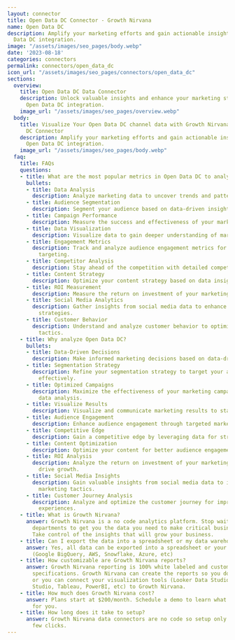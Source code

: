 ```yaml
---
layout: connector
title: Open Data DC Connector - Growth Nirvana
name: Open Data DC
description: Amplify your marketing efforts and gain actionable insights from Open
  Data DC integration.
image: "/assets/images/seo_pages/body.webp"
date: '2023-08-18'
categories: connectors
permalink: connectors/open_data_dc
icon_url: "/assets/images/seo_pages/connectors/open_data_dc"
sections:
  overview:
    title: Open Data DC Data Connector
    description: Unlock valuable insights and enhance your marketing strategies with
      Open Data DC integration.
    image_url: "/assets/images/seo_pages/overview.webp"
  body:
    title: Visualize Your Open Data DC channel data with Growth Nirvana's Open Data
      DC Connector
    description: Amplify your marketing efforts and gain actionable insights from
      Open Data DC integration.
    image_url: "/assets/images/seo_pages/body.webp"
  faq:
    title: FAQs
    questions:
    - title: What are the most popular metrics in Open Data DC to analyze?
      bullets:
      - title: Data Analysis
        description: Analyze marketing data to uncover trends and patterns.
      - title: Audience Segmentation
        description: Segment your audience based on data-driven insights.
      - title: Campaign Performance
        description: Measure the success and effectiveness of your marketing campaigns.
      - title: Data Visualization
        description: Visualize data to gain deeper understanding of marketing performance.
      - title: Engagement Metrics
        description: Track and analyze audience engagement metrics for better campaign
          targeting.
      - title: Competitor Analysis
        description: Stay ahead of the competition with detailed competitor analysis.
      - title: Content Strategy
        description: Optimize your content strategy based on data insights.
      - title: ROI Measurement
        description: Measure the return on investment of your marketing efforts.
      - title: Social Media Analytics
        description: Gather insights from social media data to enhance your marketing
          strategies.
      - title: Customer Behavior
        description: Understand and analyze customer behavior to optimize marketing
          tactics.
    - title: Why analyze Open Data DC?
      bullets:
      - title: Data-Driven Decisions
        description: Make informed marketing decisions based on data-driven insights.
      - title: Segmentation Strategy
        description: Refine your segmentation strategy to target your audience more
          effectively.
      - title: Optimized Campaigns
        description: Maximize the effectiveness of your marketing campaigns through
          data analysis.
      - title: Visualize Results
        description: Visualize and communicate marketing results to stakeholders.
      - title: Audience Engagement
        description: Enhance audience engagement through targeted marketing strategies.
      - title: Competitive Edge
        description: Gain a competitive edge by leveraging data for strategic decision-making.
      - title: Content Optimization
        description: Optimize your content for better audience engagement and conversion.
      - title: ROI Analysis
        description: Analyze the return on investment of your marketing efforts to
          drive growth.
      - title: Social Media Insights
        description: Gain valuable insights from social media data to inform your
          marketing tactics.
      - title: Customer Journey Analysis
        description: Analyze and optimize the customer journey for improved customer
          experiences.
    - title: What is Growth Nirvana?
      answer: Growth Nirvana is a no code analytics platform. Stop waiting for other
        departments to get you the data you need to make critical business decisions.
        Take control of the insights that will grow your business.
    - title: Can I export the data into a spreadsheet or my data warehouse?
      answer: Yes, all data can be exported into a spreadsheet or your data warehouse
        (Google BigQuery, AWS, Snowflake, Azure, etc)
    - title: How customizable are Growth Nirvana reports?
      answer: Growth Nirvana reporting is 100% white labeled and customized to your
        specifications. Growth Nirvana can create the reports so you don’t have to
        or you can connect your visualization tools (Looker Data Studio/Google Data
        Studio, Tableau, PowerBI, etc) to Growth Nirvana.
    - title: How much does Growth Nirvana cost?
      answer: Plans start at $200/month. Schedule a demo to learn what plan is best
        for you.
    - title: How long does it take to setup?
      answer: Growth Nirvana data connectors are no code so setup only requires a
        few clicks.
---
```

